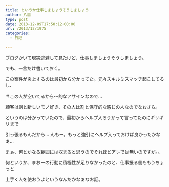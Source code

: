 ```yaml
---
title: というか仕事しましょうそうしましょう
author: 八雲
type: post
date: 2013-12-09T17:50:12+00:00
url: /2013/12/1975
categories:
  - 日記

---
```

ブログかいて現実逃避して見たけど、仕事しましょうそうしましょう。
  
でも、一言だけ書いておく。

この案件が炎上するのは最初から分かってた。元々スキルミスマッチ起こしてるし、
  
＃この人が空いてるから～的なアサインなので…
  
顧客は割と新しいモノ好き、その人は割と保守的な感じの人なのでなおさら。

というのは分かっていたので、最初からヘルプ入ろうかって言ってたのにギリギリまで
  
引っ張るもんだから… んもー。もっと強引にヘルプ入っておけば良かったかなぁ…
  
まぁ、何とかなる範囲には収まると思うのでそれほどアレでは無いのですが。。

何というか、まおーの行動に積極性が足りなかったのと、仕事振る側ももうちょっと
  
上手く人を使おうよというなんだかなぁなお話。
